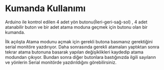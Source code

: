 # Kumanda Kullanımı
 Arduino ile kontrol edilen 4 adet yön butonu(İleri-geri-sağ-sol) , 4 adet atanabilir buton ve bir adet atama moduna geçmek için butonu olan bir kumanda.

 İlk açılışta Atama modunu açmak için gerekli butona basmanız gerektiğini serial monitöre yazdırıyor.
 Daha sonrasında gerekli atamaları yaptıktan sonra tekrar atama butonuna basarak yapılan değişiklikleri kaydedip atama modundan çıkıyor.
 Bundan sonra diğer butonlara bastığınızda ilgili sayıların ve yönlerin Serial monitörde yazdırıldığını görebilirsiniz.
 

